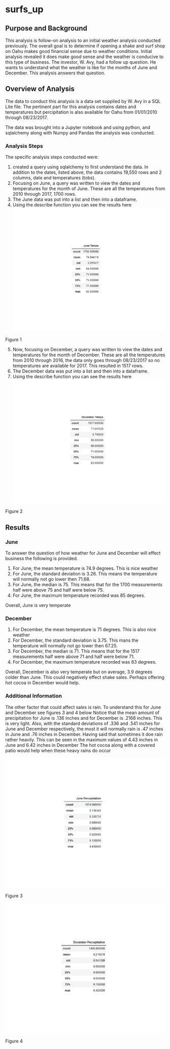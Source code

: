 # surfs_up
## Purpose and Background
This analysis is follow-on analysis to an initial weather analysis conducted previously. The overall goal is to determine if opening a shake and surf
shop on Oahu makes good financial sense due to weather conditions. Initial analysis revealed it does make good sense and the weather
is conducive to this type of business. The investor, W. Avy, had a follow up question. He wants to understand what the weather is like for
the months of June and December. This analysis answers that question.

## Overview of Analysis
The data to conduct this analysis is a data set supplied by W. Avy in a SQL Lite file. The pertinent part for this analysis contains dates and temperatures but percipitation is also available for Oahu from 01/01/2010 through 08/23/2017.

The data was brought into a Jupyter notebook and using python, and sqlalchemy along with Numpy and Pandas the analysis was conducted.

### Analysis Steps
The specific analysis steps conducted were:
1.	created a query using sqlalchemy to first understand the data. In addition to the dates, listed above, the data contains 19,550 rows and 2 columns, date and temperatures (tobs).
2. Focusing on June, a query was written to view the dates and temperatures for the month of June. These are all the temperatures from 2010 through 2017, 1700 rows.
3. The June data was put into a list and then into a dataframe.
4. Using the describe function you can see the results here ![](https://github.com/davidmcbee/surfs_up/blob/master/Resources/june_statistics.png)

Figure 1


5. Now, focusing on December, a query was written to view the dates and temperatures for the month of December. These are all the temperatures from 2010 through 2016, the data only goes through 08/23/2017 so no temperatures are available for 2017. This resulted in 1517 rows.
3. The December data was put into a list and then into a dataframe.
4. Using the describe function you can see the results here ![](https://github.com/davidmcbee/surfs_up/blob/master/Resources/december_statistics.png)

Figure 2

## Results

### June
To answer the question of how weather for June and December will effect business the following is provided.
1. For June, the mean temperature is 74.9 degrees. This is nice weather
2. For June, the standard deviation is 3.26. This means the temperature will normally not go lower then 71.68.
3. For June, the median is 75. This means that for the 1700 measurements half were above 75 and half were below 75.
4. For June, the maximum temperature recorded was 85 degrees.

Overall, June is very temperate

### December
1. For December, the mean temperature is 71 degrees. This is also nice weather
2. For December, the standard deviation is 3.75. This mans the temperature will normally not go lower then 67.25.
3. For December, the median is 71. This means that for the 1517 measurements half were above 71 and half were below 71.
4. For December, the maximum temperature recorded was 83 degrees.
 
Overall, December is also very temperate but on average, 3.9 degrees colder than June. This could negatively effect shake sales. Perhaps offering hot cocoa in December would help.

### Additional Information
The other factor that could affect sales is rain. To understand this for June and December see figures 3 and 4 below
Notice that the mean amount of precipitation for June is .136 inches and for December is .2168 inches. This is very light.
Also, with the standard deviations of .336 and .541 inches for June and December respectively, the most it will normally rain is .47 inches in June and .76 inches in December.
Having said that sometimes it doe rain rather heavily. This can be seen in the maximum values of 4.43 inches in June and 6.42 inches in December
The hot cocoa along with a covered patio would help when these heavy rains do occur

![](https://github.com/davidmcbee/surfs_up/blob/master/Resources/june_rain.png)

Figure 3

![](https://github.com/davidmcbee/surfs_up/blob/master/Resources/december_rain.png)

Figure 4
